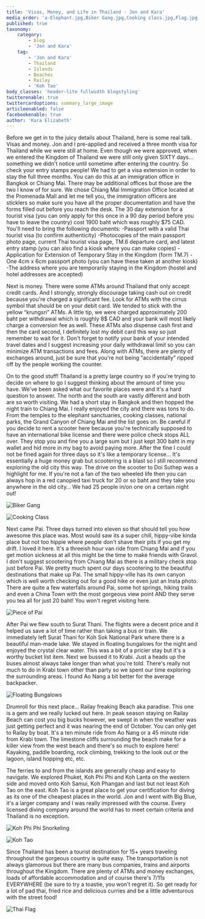 ```yaml
---
title: 'Visas, Money, and Life in Thailand - Jon and Kara'
media_order: 'a-Elephant.jpg,Biker Gang.jpg,Cooking class.jpg,Flag.jpg,Floating bungalows.jpg,Koh Phi Phi Snorkeling.jpg,Koh Tao.jpg,Piece of Pai.jpg'
published: true
taxonomy:
    category:
        - blog
        - 'Jon and Kara'
    tag:
        - 'Jon and Kara'
        - Thailand
        - Islands
        - Beaches
        - Railay
        - 'Koh Tao'
body_classes: 'header-lite fullwidth blogstyling'
twitterenable: true
twittercardoptions: summary_large_image
articleenabled: false
facebookenable: true
author: 'Kara Elizabeth'
---
```


Before we get in to the juicy details about Thailand, here is some real talk. Visas and money. Jon and I pre-applied and received a three month visa for Thailand while we were still at home. Even though we were approved, when we entered the Kingdom of Thailand we were still only given SIXTY days… something we didn't notice until sometime after entering the country. So check your entry stamps people! We had to get a visa extension in order to stay the full three months. You can do this at an immigration office in Bangkok or Chiang Mai. There may be additional offices but those are the two I know of for sure. We chose Chiang Mai Immigration Office located at the Promenada Mall and let me tell you, the immigration officers are sticklers so make sure you have all the proper documentation and have the forms filled out before you reach the desk. The 30 day extension for a tourist visa (you can only apply for this once in a 90 day period before you have to leave the country) cost 1900 baht which was roughly $75 CAD. You'll need to bring the following documents:
-Passport with a valid Thai tourist visa (to confirm authenticity)
-Photocopies of the main passport photo page, current Thai tourist visa page, TM.6 departure card, and latest entry stamp (you can also find a kiosk where you can make copies)
-Application for Extension of Temporary Stay in the Kingdom (form TM.7)
-One 4cm x 6cm passport photo (you can have these taken at another kiosk)
-The address where you are temporarily staying in the Kingdom (hostel and hotel addresses are accepted)

Next is money. There were some ATMs around Thailand that only accept credit cards. And I strongly, strongly discourage taking cash out on credit because you're charged a significant fee. Look for ATMs with the cirrus symbol that should be on your debit card. We tended to stick with the yellow “krungsri” ATMs. A little tip, we were charged approximately 200 baht per withdrawal which is roughly 8$ CAD and your bank will most likely charge a conversion fee as well. These ATMs also dispense cash first and then the card second, I definitely lost my debit card this way so just remember to wait for it. Don't forget to notify your bank of your intended travel dates and I suggest increasing your daily withdrawal limit so you can minimize ATM transactions and fees. Along with ATMs, there are plenty of exchanges around, just be sure that you're not being “accidentally” ripped off by the people working the counter. 

On to the good stuff! Thailand is a pretty large country so if you're trying to decide on where to go I suggest thinking about the amount of time you have. We've been asked what our favorite places were and it's a hard question to answer. The north and the south are vastly different and both are so worth visiting. We had a short stay in Bangkok and then hopped the night train to Chiang Mai. I really enjoyed the city and there was tons to do. From the temples to the elephant sanctuaries, cooking classes, national parks, the Grand Canyon of Chiang Mai and the list goes on. Be careful if you decide to rent a scooter here because you're technically supposed to have an international bike license and there were police check stops ALL over. They stop you and fine you a large sum but I just kept 300 baht in my wallet and hid more in my bag to avoid paying more. After the fine I could not be fined again for three days so it's like a temporary license… It's essentially a huge money grab but scootering is a blast so I still recommend exploring the old city this way. The drive on the scooter to Doi Suthep was a highlight for me. If you're not a fan of the two wheeled life then you can always hop in a red canopied taxi truck for 20 or so baht and they take you anywhere in the old city… We had 25 people in/on one on a certain night out!

![Biker Gang](Biker%20Gang.jpg)

![Cooking Class](Cooking%20class.jpg)

Next came Pai. Three days turned into eleven so that should tell you how awesome this place was. Most would saw its a super chill, hippy-vibe kinda place but not too hippie where people don't shave their pits if you get my drift. I loved it here. It's a threeish hour van ride from Chiang Mai and if you get motion sickness at all this might be the time to make friends with Gravol. I don't suggest scootering from Chiang Mai as there is a military check stop just before Pai. We pretty much spent our days scootering to the beautiful destinations that make up Pai. The small hippy-ville has its own canyon which is well worth checking out for a good hike or even just an Insta photo. There are quite a few waterfalls around Pai, some hot springs, hiking trails and even a China Town with the most gorgeous view point AND they serve you tea all for just 20 baht! You won't regret visiting here. 

![Piece of Pai](Piece%20of%20Pai.jpg)

After Pai we flew south to Surat Thani. The flights were a decent price and it helped us save a lot of time rather than taking a bus or train. We immediately left Surat Thani for Koh Sok National Park where there is a beautiful man-made lake. We stayed in floating bungalows for the night and enjoyed the crystal clear water. This was a bit of a pricier stay but it's a worthy bucket list item. Next we bussed it to Krabi. Just a heads up the buses almost always take longer than what you're told. There's really not much to do in Krabi town other than party so we spent our time exploring the surrounding areas. I found Ao Nang a bit better for the average backpacker.

![Floating Bungalows](Floating%20bungalows.jpg)

Drumroll for this next place… Railay freaking Beach aka paradise. This one is a gem and we really lucked out here. In peak season staying on Railay Beach can cost you big bucks however, we swept in when the weather was just getting perfect and it was nearing the end of October. You can only get to Railay by boat. It's a ten minute ride from Ao Nang or a 45 minute ride from Krabi town. The limestone cliffs surrounding the beach make for a killer view from the west beach and there's so much to explore here! Kayaking, paddle boarding, rock climbing, trekking to the look out or the lagoon, island hopping etc, etc. 

The ferries to and from the islands are generally cheap and easy to navigate. We explored Phuket, Koh Phi Phi and Koh Lanta on the western side and moved onto Koh Samui, Koh Phangan and last but not least Koh Tao on the east. Koh Tao is a great place to get your certification for diving as its one of the cheapest places in the world. Jon and I went with Big Blue, it's a larger company and I was really impressed with the course. Every licensed diving company around the world has to meet certain criteria and Thailand is no exception. 

![Koh Phi Phi Snorkeling](Koh%20Phi%20Phi%20Snorkeling.jpg)

![Koh Tao](Koh%20Tao.jpg)

Since Thailand has been a tourist destination for 15+ years traveling throughout the gorgeous country is quite easy. The transportation is not always glamorous but there are many bus companies, trains and airports throughout the Kingdom. There are plenty of ATMs and money exchanges, loads of affordable accommodation and of course there's 7/11s EVERYWHERE (be sure to try a toastie, you won't regret it). So get ready for a lot of pad thai, fried rice and delicious curries and be a little adventurous with the street food!

![Thai Flag](Flag.jpg)
